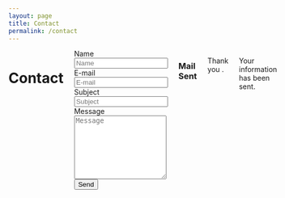 ```yaml
---
layout: page
title: Contact
permalink: /contact
---
```


<div class="row align-center">
  <div class="medium-6 columns">
    <div class="columns">
      <h1>Contact</h1>
    </div>
    <form class="cform" action="https://formspree.io/jon@jmparsons.com" method="post">
      <div class="columns">
        <label>Name
          <input type="text" placeholder="Name" name="name" required>
        </label>
      </div>
      <div class="columns">
        <label>E-mail
          <input type="email" placeholder="E-mail" name="email" required>
        </label>
      </div>
      <div class="columns">
        <label>Subject
          <input type="text" placeholder="Subject" name="subject" required>
        </label>
      </div>
      <div class="columns">
        <label>Message
          <textarea placeholder="Message" name="message" rows="8" required></textarea>
        </label>
      </div>
      <div class="columns">
        <button class="button" type="submit">Send</button>
      </div>
      <input type="hidden" name="_subject" value="JMParsons Request Form">
      <input type="hidden" name="_format" value="plain">
      <input type="text" name="_gotcha" style="display:none">
    </form>
    <div class="columns confirm">
      <h3>Mail Sent</h3>
      <p>Thank you <span class="cfname"></span>.</p>
      <p>Your information has been sent.</p>
    </div>
  </div>
</div>